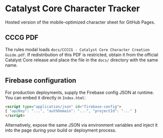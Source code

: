 # Catalyst Core Character Tracker

Hosted version of the mobile-optimized character sheet for GitHub Pages.

## CCCG PDF
The rules modal loads `docs/CCCCG - Catalyst Core Character Creation Guide.pdf`. If redistribution of this PDF is restricted, obtain it from the official Catalyst Core release and place the file in the `docs/` directory with the same name.

## Firebase configuration
For production deployments, supply the Firebase config JSON at runtime. You can embed it directly in `Index.html`:

```html
<script type="application/json" id="firebase-config">
{ "apiKey": "...", "authDomain": "...", "projectId": "..." }
</script>
```

Alternatively, expose the same JSON via environment variables and inject it into the page during your build or deployment process.
